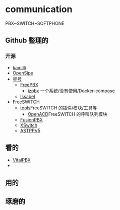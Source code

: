 # communication
PBX~SWITCH~SOFTPHONE
## Github 整理的
### 开源
* [kamilli](https://github.com/xvmvx/communication/tree/main/kamilli)
* [OpenSips](https://github.com/xvmvx/communication/tree/main/OpenSips)
* [星号](https://github.com/xvmvx/communication/tree/main/星号)
  - [ FreePBX ](https://github.com/xvmvx/communication/tree/main/FreePBX)
    - [izpbx](https://github.com/xvmvx/FP_izpbx) 一个系统/没有使用/Docker-compose
  - [ Issabel ](https://github.com/xvmvx/communication/tree/main/Issabel)
* [FreeSWITCH](https://github.com/xvmvx/communication/tree/main/FreeSWITCH) 
  - [tools](https://github.com/xvmvx/communication/tree/main/FreeSWITCH/tools)FreeSWITCH 的插件/模块/工具等
    - [OpenACD](https://github.com/xvmvx/FS_oacd_hop)FreeSWITCH 的呼叫队列模块
  - [ FusionPBX ](https://github.com/xvmvx/communication/tree/main/FusionPBX)
  - [ XSwitch ](https://github.com/xvmvx/communication/tree/main/XSwitch)
  - [ ASTPPV5 ](https://github.com/xvmvx/communication/tree/main/ASTPP)
## 看的
* [ VitalPBX ](https://github.com/xvmvx/communication/tree/main/VitalPBX) 
* 
## 用的
## 琢磨的
